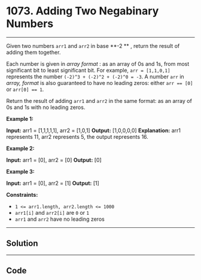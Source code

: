 # 1073. Adding Two Negabinary Numbers

---

Given two numbers `arr1` and `arr2` in base **-2 ** , return the result of adding them together.

Each number is given in _array format_ :  as an array of 0s and 1s, from most significant bit to least significant bit.  For example, `arr = [1,1,0,1]` represents the number `(-2)^3 + (-2)^2 + (-2)^0 = -3`.  A number `arr` in _array, format_ is also guaranteed to have no leading zeros: either `arr == [0]` or `arr[0] == 1`.

Return the result of adding `arr1` and `arr2` in the same format: as an array of 0s and 1s with no leading zeros.

 

**Example 1:**


**Input:** arr1 = [1,1,1,1,1], arr2 = [1,0,1]
**Output:** [1,0,0,0,0]
**Explanation:** arr1 represents 11, arr2 represents 5, the output represents 16.


**Example 2:**


**Input:** arr1 = [0], arr2 = [0]
**Output:** [0]


**Example 3:**


**Input:** arr1 = [0], arr2 = [1]
**Output:** [1]


 

**Constraints:**

  * `1 <= arr1.length, arr2.length <= 1000`
  * `arr1[i]` and `arr2[i]` are `0` or `1`
  * `arr1` and `arr2` have no leading zeros

---

## Solution



---

## Code
```python


```